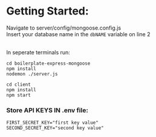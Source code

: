 # Getting Started: 

Navigate to server/config/mongoose.config.js <br>
Insert your database name in the ```dbNAME``` variable on line 2 <br><br>

In seperate terminals run: <br> 
```
cd boilerplate-express-mongoose
npm install
nodemon ./server.js
``` 

```
cd client
npm install
npm start
```
### Store API KEYS IN .env file: 
```
FIRST_SECRET_KEY="first key value"
SECOND_SECRET_KEY="second key value"
```
